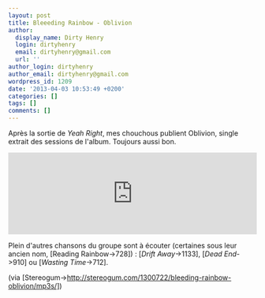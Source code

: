 ```yaml
---
layout: post
title: Bleeeding Rainbow - Oblivion
author:
  display_name: Dirty Henry
  login: dirtyhenry
  email: dirtyhenry@gmail.com
  url: ''
author_login: dirtyhenry
author_email: dirtyhenry@gmail.com
wordpress_id: 1209
date: '2013-04-03 10:53:49 +0200'
categories: []
tags: []
comments: []
---
```

Après la sortie de *Yeah Right*, mes chouchous publient Oblivion, single extrait des sessions de l'album. Toujours aussi bon.

<iframe width="100%" height="166" scrolling="no" frameborder="no" src="https://w.soundcloud.com/player/?url=http%3A%2F%2Fapi.soundcloud.com%2Ftracks%2F84847643"></iframe>

Plein d'autres chansons du groupe sont à écouter (certaines sous leur ancien nom, [Reading Rainbow->728]) : [*Drift Away*->1133], [*Dead End*->910] ou [*Wasting Time*->712].

(via [Stereogum->http://stereogum.com/1300722/bleeding-rainbow-oblivion/mp3s/])

